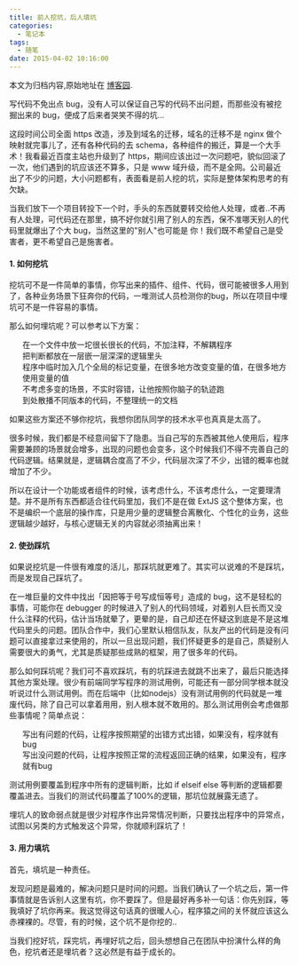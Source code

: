 ```yaml
---
title: 前人挖坑，后人填坑
categories:
  - 笔记本
tags:
  - 随笔
date: 2015-04-02 10:16:00
---
```


<div class="history-article">本文为归档内容,原始地址在 <a href="http://www.cnblogs.com/hustskyking/archive/2015/04/02/bugs.html" target="_blank">博客园</a>.</div>

<p>写代码不免出点 bug，没有人可以保证自己写的代码不出问题，而那些没有被挖掘出来的 bug，便成了后来者哭笑不得的坑...</p>
<p>这段时间公司全面 https 改造，涉及到域名的迁移，域名的迁移不是 nginx 做个映射就完事儿了，还有各种代码的去 schema，各种组件的搬迁，算是一个大手术！我看最近百度主站也升级到了 https，期间应该出过一次问题吧，貌似回滚了一次，他们遇到的坑应该还不算多，只是 www 域升级，而不是全网。公司最近出了不少的问题，大小问题都有，表面看是前人挖的坑，实际是整体架构思考的有欠缺。</p>
<p>当我们放下一个项目转投下一个时，手头的东西就要转交给他人处理，或者..不再有人处理，可代码还在那里，搞不好你就引用了别人的东西，保不准哪天别人的代码里就爆出了个大 bug，当然这里的"别人"也可能是 你！我们既不希望自己是受害者，更不希望自己是施害者。</p>
<h4><span><strong><a id="user-content-1-如何挖坑" class="anchor"></a><span>1. 如何挖坑</span></strong></span></h4>
<p>挖坑可不是一件简单的事情，你写出来的插件、组件、代码，很可能被很多人用到了，各种业务场景下狂奔你的代码，一堆测试人员检测你的bug，所以在项目中埋坑可不是一件容易的事情。</p>
<p>那么如何埋坑呢？可以参考以下方案：</p>
<ul class="task-list">
<li>在一个文件中放一坨很长很长的代码，不加注释，不解耦程序</li>
<li>把判断都放在一层嵌一层深深的逻辑里头</li>
<li>程序中临时加入几个全局的标记变量，在很多地方改变变量的值，在很多地方使用变量的值</li>
<li>不考虑多变的场景，不实时容错，让他按照你脑子的轨迹跑</li>
<li>到处散播不同版本的代码，不整理统一的文档</li>
</ul>
<p>如果这些方案还不够你挖坑，我想你团队同学的技术水平也真真是太高了。</p>
<p>很多时候，我们都是不经意间留下了隐患。当自己写的东西被其他人使用后，程序需要兼顾的场景就会增多，出现的问题也会变多，这个时候我们不得不完善自己的代码逻辑。结果就是，逻辑耦合度高了不少，代码层次深了不少，出错的概率也就增加了不少。</p>
<p>所以在设计一个功能或者组件的时候，该考虑什么，不该考虑什么，一定要理清楚。并不是所有东西都适合往代码里加，我们不是在做 ExtJS 这个整体方案，也不是编织一个底层的操作库，只是用少量的逻辑整合离散化、个性化的业务，这些逻辑越少越好，与核心逻辑无关的内容就必须抽离出来！</p>
<h4><span><strong><a id="user-content-2-使劲踩坑" class="anchor"></a><span>2. 使劲踩坑</span></strong></span></h4>
<p>如果说挖坑是一件很有难度的活儿，那踩坑就更难了。其实可以说难的不是踩坑，而是发现自己踩坑了。</p>
<p>在一堆巨量的文件中找出「因把等于号写成恒等号」造成的 bug，这不是轻松的事情，可能你在 debugger 的时候进入了别人的代码领域，对着别人巨长而又没什么注释的代码，估计当场就晕了，更晕的是，自己却还在怀疑这到底是不是这堆代码里头的问题。团队合作中，我们心里默认相信队友，队友产出的代码是没有问题可以直接拿过来使用的，所以一旦出现问题，我们怀疑更多的是自己，质疑别人需要很大的勇气，尤其是质疑那些成熟的框架，用了很多年的代码。</p>
<p>那么如何踩坑呢？我们可不喜欢踩坑，有的坑踩进去就跳不出来了，最后只能选择其他方案处理。很少有前端同学写程序的测试用例，可能还有一部分同学根本就没听说过什么测试用例。而在后端中（比如nodejs）没有测试用例的代码就是一堆废代码，除了自己可以拿着用用，别人根本就不敢用的。那么测试用例会考虑做那些事情呢？简单点说：</p>
<ul class="task-list">
<li>写出有问题的代码，让程序按照期望的出错方式出错，如果没有，程序就有bug</li>
<li>写出没问题的代码，让程序按照正常的流程返回正确的结果，如果没有，程序就有bug</li>
</ul>
<p>测试用例要覆盖到程序中所有的逻辑判断，比如 if elseif else 等判断的逻辑都要覆盖进去。当我们的测试代码覆盖了100%的逻辑，那坑位就展露无遗了。</p>
<p>埋坑人的致命弱点就是很少对程序作出异常情况判断，只要找出程序中的异常点，试图以另类的方式触发这个异常，你就顺利踩坑了！</p>
<h4><span><strong><a id="user-content-3-用力填坑" class="anchor"></a><span>3. 用力填坑</span></strong></span></h4>
<p>首先，填坑是一种责任。</p>
<p>发现问题是最难的，解决问题只是时间的问题。当我们确认了一个坑之后，第一件事情就是告诉别人这里有坑，你不要踩了。但是最好再多补一句话：你先别踩，等我填好了坑你再来。我这觉得这句话真的很暖人心，程序猿之间的关怀就应该这么赤裸裸的。尽管，有的时候，这个坑不是你挖的..</p>
<p>当我们挖好坑，踩完坑，再埋好坑之后，回头想想自己在团队中扮演什么样的角色，挖坑者还是埋坑者？这必然是有益于成长的。</p>

